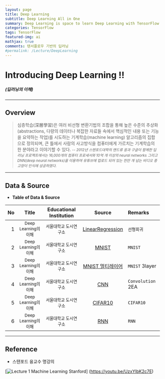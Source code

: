 ```yaml
---
layout: page
title: Deep Learning
subtitle: Deep Learning All in One
summary: Deep Learning is space to learn Deep Learning with TensorFlow
categories: TensorFlow
tags: TensorFlow
featured-img: ai
mathjax: true
comments: 텐서플로우 기반의 딥러닝
#permalink: /Lecture/DeepLearning
---
```


# Introducing Deep Learning !!
##### (딥러닝의 이해)

---

## Overview

> 심층학습(深層學習)은 여러 비선형 변환기법의 조합을 통해 높은 수준의 추상화(abstractions, 다량의 데이터나 복잡한 자료들 속에서 핵심적인 내용 또는 기능을 요약하는 작업)를 시도하는 기계학습(machine learning) 알고리즘의 집합 으로 정의되며, 큰 틀에서 사람의 사고방식을 컴퓨터에게 가르치는 기계학습의 한 분야라고 이야기할 수 있다.
> <small>-- *2012년 스탠포드대학의 앤드류 응과 구글이 함께한 딥 러닝 프로젝트에서는 16,000개의 컴퓨터 프로세서와 10억 개 이상의 neural networks 그리고 DNN(deep neural networks)을 이용하여 유튜브에 업로드 되어 있는 천만 개 넘는 비디오 중 고양이 인식에 성공하였다.* </small>

---

## Data & Source 

* **Table of Data & Source**   

|No|Title|Educational Institution|Source|Remarks|
|-:|:--:|:--:|:-:|:-|
|1|<small>Deep Learning의 이해</small>|<small>서울대학교 도시연구소</small>|[LinearRegression](https://github.com/shpimit/shpimit.github.io/tree/master/blog/DeepLearning/src/day1_regression.ipynb)|`선형회귀`|
|2|<small>Deep Learning의 이해</small>|<small>서울대학교 도시연구소</small>|[MNIST](https://github.com/shpimit/shpimit.github.io/tree/master/blog/DeepLearning/src/day2_MNIST_MLP.ipynb)|`MNIST`|
|3|<small>Deep Learning의 이해</small>|<small>서울대학교 도시연구소</small>|[MNIST 멀티레이어](https://github.com/shpimit/shpimit.github.io/tree/master/blog/DeepLearning/src/day2_MNIST_MLP_layer.ipynb)|`MNIST` 3layer|
|4|<small>Deep Learning의 이해</small>|<small>서울대학교 도시연구소</small>|[CNN](https://github.com/shpimit/shpimit.github.io/tree/master/blog/DeepLearning/src/day3_MNIST_CNN_2CONV.ipynb)|`Convolution` 2EA|
|5|<small>Deep Learning의 이해</small>|<small>서울대학교 도시연구소</small>|[CIFAR10](https://github.com/shpimit/shpimit.github.io/tree/master/blog/DeepLearning/src/day4_CIFAR10_EX1.ipynb)|`CIFAR10`|
|6|<small>Deep Learning의 이해</small>|<small>서울대학교 도시연구소</small>|[RNN](https://github.com/shpimit/shpimit.github.io/tree/master/blog/DeepLearning/src/day5_RNN.ipynb)|`RNN`|

---

## Reference

* 스탠포드 융교수 명강의

[![Lecture 1  Machine Learning Stanford](http://img.youtube.com/vi/UzxYlbK2c7E/0.jpg)]
(https://youtu.be/UzxYlbK2c7E)
